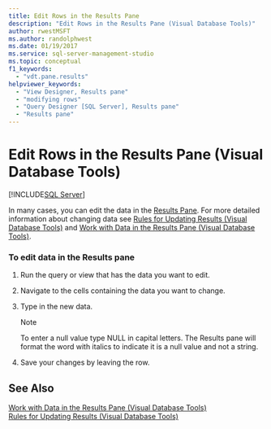 ```yaml
---
title: Edit Rows in the Results Pane
description: "Edit Rows in the Results Pane (Visual Database Tools)"
author: rwestMSFT
ms.author: randolphwest
ms.date: 01/19/2017
ms.service: sql-server-management-studio
ms.topic: conceptual
f1_keywords:
  - "vdt.pane.results"
helpviewer_keywords:
  - "View Designer, Results pane"
  - "modifying rows"
  - "Query Designer [SQL Server], Results pane"
  - "Results pane"
---
```


# Edit Rows in the Results Pane (Visual Database Tools)

[!INCLUDE[SQL Server](../includes/applies-to-version/sqlserver.md)]

In many cases, you can edit the data in the [Results Pane](results-pane-visual-database-tools.md). For more detailed information about changing data see [Rules for Updating Results &#40;Visual Database Tools&#41;](rules-for-updating-results-visual-database-tools.md) and [Work with Data in the Results Pane &#40;Visual Database Tools&#41;](work-with-data-in-the-results-pane-visual-database-tools.md).  
  
### To edit data in the Results pane  
  
1.  Run the query or view that has the data you want to edit.  
  
2.  Navigate to the cells containing the data you want to change.  
  
3.  Type in the new data.  
  
    > [!NOTE]  
    > To enter a null value type NULL in capital letters. The Results pane will format the word with italics to indicate it is a null value and not a string.  
  
4.  Save your changes by leaving the row.  
  
## See Also  
[Work with Data in the Results Pane &#40;Visual Database Tools&#41;](work-with-data-in-the-results-pane-visual-database-tools.md)  
[Rules for Updating Results &#40;Visual Database Tools&#41;](rules-for-updating-results-visual-database-tools.md)  
  

